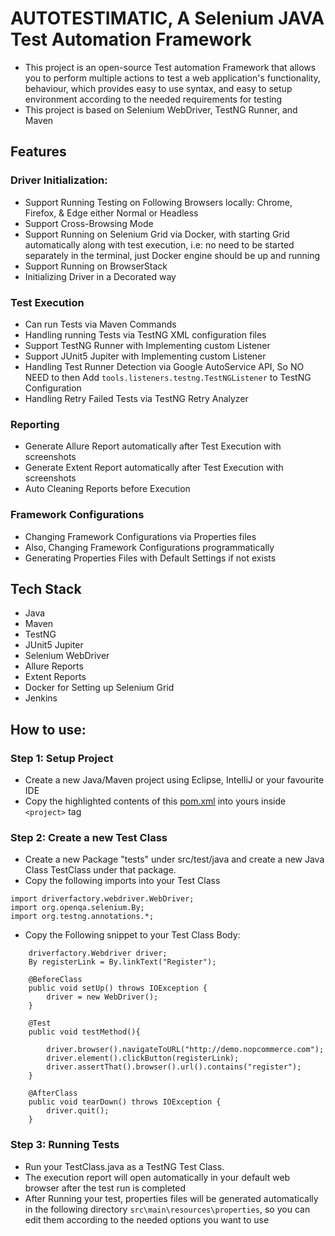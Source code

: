 # AUTOTESTIMATIC, A Selenium JAVA Test Automation Framework
- This project is an open-source Test automation Framework that allows you to perform multiple actions to test a web application's functionality, behaviour, 
which provides easy to use syntax, and easy to setup environment according to the needed requirements for testing
- This project is based on Selenium WebDriver, TestNG Runner, and Maven


## Features
### Driver Initialization:
- Support Running Testing on Following Browsers locally: Chrome, Firefox, & Edge either Normal or Headless
- Support Cross-Browsing Mode
- Support Running on Selenium Grid via Docker, with starting Grid automatically along with test execution, i.e: no need to be started separately in the terminal, just Docker engine should be up and running
- Support Running on BrowserStack
- Initializing Driver in a Decorated way

### Test Execution
- Can run Tests via Maven Commands
- Handling running Tests via TestNG XML configuration files
- Support TestNG Runner with Implementing custom Listener
- Support JUnit5 Jupiter with Implementing custom Listener
- Handling Test Runner Detection via Google AutoService API, So NO NEED to then Add `tools.listeners.testng.TestNGListener` to TestNG Configuration
- Handling Retry Failed Tests via TestNG Retry Analyzer

### Reporting
- Generate Allure Report automatically after Test Execution with screenshots
- Generate Extent Report automatically after Test Execution with screenshots
- Auto Cleaning Reports before Execution

### Framework Configurations
- Changing Framework Configurations via Properties files
- Also, Changing Framework Configurations programmatically
- Generating Properties Files with Default Settings if not exists

## Tech Stack
- Java
- Maven
- TestNG
- JUnit5 Jupiter
- Selenium WebDriver
- Allure Reports
- Extent Reports
- Docker for Setting up Selenium Grid
- Jenkins

## How to use:

### Step 1: Setup Project
- Create a new Java/Maven project using Eclipse, IntelliJ or your favourite IDE
- Copy the highlighted contents of this [pom.xml](https://github.com/mohammedtaher95/testJARProject/blob/9905f207dfa95ce1d44b92cc574ead9852064d10/pom.xml#L15-L126) into yours inside `<project>` tag


### Step 2: Create a new Test Class
- Create a new Package "tests" under src/test/java and create a new Java Class TestClass under that package.
- Copy the following imports into your Test Class
```
import driverfactory.webdriver.WebDriver;
import org.openqa.selenium.By;
import org.testng.annotations.*;
```
- Copy the Following snippet to your Test Class Body:
```
    driverfactory.Webdriver driver;
    By registerLink = By.linkText("Register");

    @BeforeClass
    public void setUp() throws IOException {
        driver = new WebDriver();
    }

    @Test
    public void testMethod(){

        driver.browser().navigateToURL("http://demo.nopcommerce.com");
        driver.element().clickButton(registerLink);
        driver.assertThat().browser().url().contains("register");
    }

    @AfterClass
    public void tearDown() throws IOException {
        driver.quit();
    }
```
  
### Step 3: Running Tests
- Run your TestClass.java as a TestNG Test Class.
- The execution report will open automatically in your default web browser after the test run is completed
- After Running your test, properties files will be generated automatically in the following directory
  `src\main\resources\properties`, so you can edit them according to the needed options you want to use
